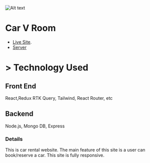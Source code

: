 <img src="https://i.ibb.co/7QzRHRY/Capasdasdasdasdature.jpg" alt="Alt text" title="Optional title">


# Car V Room

- [Live Site](https://car-v-room.netlify.app/).
- [Server](https://github.com/itsmiraz/white_panda_task_server)


# > Technology Used

## Front End
React,Redux RTK Query, Tailwind, React Router, etc

## Backend
Node.js, Mongo DB, Express

### Details

This is car rental website. The main feature of this site is a user can book/reserve a car. This site is fully responsive.